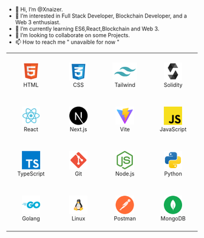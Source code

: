 - 👋 Hi, I’m @Xnaizer.
- 👀 I’m interested in Full Stack Developer, Blockchain Developer, and a Web 3 enthusiast.
- 🌱 I’m currently learning ES6,React,Blockchain and Web 3.
- 💞️ I’m looking to collaborate on some Projects.
- 📫 How to reach me " unavaible for now "

<!---
Xnaizer/Xnaizer is a ✨ special ✨ repository because its `README.md` (this file) appears on your GitHub profile.
You can click the Preview link to take a look at your changes.
--->

<table align="center">
  <tbody>
    <tr>
      <td align="center" width="140" height="112">
        <a href="https://developer.mozilla.org/docs/Web/HTML" target="_blank" rel="noreferrer">
          <img src="./icons/html.svg" width="48" height="48" alt="HTML5" />
        </a>
        <div>HTML</div>
      </td>
      <td align="center" width="140" height="112">
        <a href="https://developer.mozilla.org/docs/Web/CSS" target="_blank" rel="noreferrer">
          <img src="./icons/css.svg" width="48" height="48" alt="CSS3" />
        </a>
        <div>CSS</div>
      </td>
      <td align="center" width="140" height="112">
        <a href="https://tailwindcss.com/" target="_blank" rel="noreferrer">
          <img src="./icons/tailwind.svg" width="65" height="48" alt="Tailwind CSS" />
        </a>
        <div>Tailwind</div>
      </td>
      <td align="center" width="140" height="112">
        <a href="https://docs.soliditylang.org/" target="_blank" rel="noreferrer">
          <img src="./icons/solidity.svg" width="48" height="48" alt="Solidity" />
        </a>
        <div>Solidity</div>
      </td>
    </tr>
    <tr>
      <td align="center" width="140" height="112">
        <a href="https://react.dev/" target="_blank" rel="noreferrer">
          <img src="./icons/react.svg" width="48" height="48" alt="React" />
        </a>
        <div>React</div>
      </td>
      <td align="center" width="140" height="112">
        <a href="https://nextjs.org/" target="_blank" rel="noreferrer">
          <img src="./icons/nextjs.svg" width="48" height="48" alt="Next.js" />
        </a>
        <div>Next.js</div>
      </td>
      <td align="center" width="140" height="112">
        <a href="https://vitejs.dev/" target="_blank" rel="noreferrer">
          <img src="./icons/vite.svg" width="48" height="48" alt="Vite" />
        </a>
        <div>Vite</div>
      </td>
      <td align="center" width="140" height="112">
        <a href="https://developer.mozilla.org/docs/Web/JavaScript" target="_blank" rel="noreferrer">
          <img src="./icons/javascript.svg" width="48" height="48" alt="JavaScript" />
        </a>
        <div>JavaScript</div>
      </td>
    </tr>
    <tr>
      <td align="center" width="140" height="112">
        <a href="https://www.typescriptlang.org/" target="_blank" rel="noreferrer">
          <img src="./icons/typescript.svg" width="48" height="48" alt="TypeScript" />
        </a>
        <div>TypeScript</div>
      </td>
      <td align="center" width="140" height="112">
        <a href="https://git-scm.com/" target="_blank" rel="noreferrer">
          <img src="./icons/git.svg" width="48" height="48" alt="Git" />
        </a>
        <div>Git</div>
      </td>
      <td align="center" width="140" height="112">
        <a href="https://nodejs.org/" target="_blank" rel="noreferrer">
          <img src="./icons/nodejs.svg" width="48" height="48" alt="Node.js" />
        </a>
        <div>Node.js</div>
      </td>
      <td align="center" width="140" height="112">
        <a href="https://www.python.org/" target="_blank" rel="noreferrer">
          <img src="./icons/python.svg" width="48" height="48" alt="Python" />
        </a>
        <div>Python</div>
      </td>
    </tr>
    <tr>
      <td align="center" width="140" height="112">
        <a href="https://go.dev/" target="_blank" rel="noreferrer">
          <img src="./icons/go.svg" width="48" height="48" alt="Go" />
        </a>
        <div>Golang</div>
      </td>
      <td align="center" width="140" height="112">
        <a href="https://www.linux.org/" target="_blank" rel="noreferrer">
          <img src="./icons/linux.svg" width="48" height="48" alt="Linux" />
        </a>
        <div>Linux</div>
      </td>
      <td align="center" width="140" height="112">
        <a href="https://www.postman.com/" target="_blank" rel="noreferrer">
          <img src="./icons/postman.svg" width="48" height="48" alt="Postman" />
        </a>
        <div>Postman</div>
      </td>
      <td align="center" width="140" height="112">
        <a href="https://www.mongodb.com/" target="_blank" rel="noreferrer">
          <img src="./icons/mongodb.svg" width="48" height="48" alt="MongoDB" />
        </a>
        <div>MongoDB</div>
      </td>
    </tr>
  </tbody>
</table>
